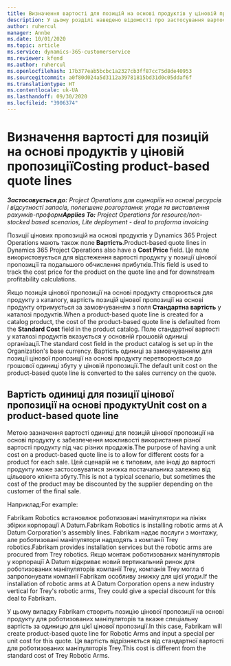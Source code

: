 ```yaml
---
title: Визначення вартості для позицій на основі продуктів у ціновій пропозиції
description: У цьому розділі наведено відомості про застосування вартості до позицій цінових пропозицій на основі продуктів.
author: ruhercul
manager: Annbe
ms.date: 10/01/2020
ms.topic: article
ms.service: dynamics-365-customerservice
ms.reviewer: kfend
ms.author: ruhercul
ms.openlocfilehash: 17b377eab5bcbc1a2327cb3ff87cc75d8de40953
ms.sourcegitcommit: a0f80d024a5d3112a39781815bd31d0c05ddaf6f
ms.translationtype: HT
ms.contentlocale: uk-UA
ms.lasthandoff: 09/30/2020
ms.locfileid: "3906374"
---
```

# <a name="costing-product-based-quote-lines"></a><span data-ttu-id="988fe-103">Визначення вартості для позицій на основі продуктів у ціновій пропозиції</span><span class="sxs-lookup"><span data-stu-id="988fe-103">Costing product-based quote lines</span></span>

<span data-ttu-id="988fe-104">_**Застосовується до:** Project Operations для сценаріїв на основі ресурсів і відсутності запасів, полегшене розгортання: угоди та виставлення рахунків-проформ_</span><span class="sxs-lookup"><span data-stu-id="988fe-104">_**Applies To:** Project Operations for resource/non-stocked based scenarios, Lite deployment - deal to proforma invoicing_</span></span>


<span data-ttu-id="988fe-105">Позиції цінових пропозицій на основі продуктів у Dynamics 365 Project Operations мають також поле **Вартість**.</span><span class="sxs-lookup"><span data-stu-id="988fe-105">Product-based quote lines in Dynamics 365 Project Operations also have a **Cost Price** field.</span></span> <span data-ttu-id="988fe-106">Це поле використовується для відстеження вартості продукту у позиції цінової пропозиції та подальшого обчислення прибутків.</span><span class="sxs-lookup"><span data-stu-id="988fe-106">This field is used to track the cost price for the product on the quote line and for downstream profitability calculations.</span></span>

<span data-ttu-id="988fe-107">Якщо позиція цінової пропозиції на основі продукту створюється для продукту з каталогу, вартість позицій цінової пропозиції на основі продукту отримується за замовчуванням з поля **Стандартна вартість** у каталозі продуктів.</span><span class="sxs-lookup"><span data-stu-id="988fe-107">When a product-based quote line is created for a catalog product, the cost of the product-based quote line is defaulted from the **Standard Cost** field in the product catalog.</span></span> <span data-ttu-id="988fe-108">Поле стандартної вартості у каталозі продуктів вказується у основній грошовій одиниці організації.</span><span class="sxs-lookup"><span data-stu-id="988fe-108">The standard cost field in the product catalog is set up in the Organization's base currency.</span></span> <span data-ttu-id="988fe-109">Вартість одиниці за замовчуванням для позиції цінової пропозиції на основі продукту перетворюється до грошової одиниці збуту у ціновій пропозиції.</span><span class="sxs-lookup"><span data-stu-id="988fe-109">The default unit cost on the product-based quote line is converted to the sales currency on the quote.</span></span>

## <a name="unit-cost-on-a-product-based-quote-line"></a><span data-ttu-id="988fe-110">Вартість одиниці для позиції цінової пропозиції на основі продукту</span><span class="sxs-lookup"><span data-stu-id="988fe-110">Unit cost on a product-based quote line</span></span>

<span data-ttu-id="988fe-111">Метою зазначення вартості одиниці для позицій цінової пропозиції на основі продукту є забезпечення можливості використання різної вартості продукту під час різних продажів.</span><span class="sxs-lookup"><span data-stu-id="988fe-111">The purpose of having a unit cost on a product-based quote line is to allow for different costs for a product for each sale.</span></span> <span data-ttu-id="988fe-112">Цей сценарій не є типовим, але іноді до вартості продукту може застосовуватися знижка постачальника залежно від цільового клієнта збуту.</span><span class="sxs-lookup"><span data-stu-id="988fe-112">This is not a typical scenario, but sometimes the cost of the product may be discounted by the supplier depending on the customer of the final sale.</span></span>

<span data-ttu-id="988fe-113">Наприклад:</span><span class="sxs-lookup"><span data-stu-id="988fe-113">For example:</span></span>

<span data-ttu-id="988fe-114">Fabrikam Robotics встановлює роботизовані маніпулятори на лініях збірки корпорації A Datum.</span><span class="sxs-lookup"><span data-stu-id="988fe-114">Fabrikam Robotics is installing robotic arms at A Datum Corporation's assembly lines.</span></span> <span data-ttu-id="988fe-115">Fabrikam надає послуги з монтажу, але роботизовані маніпулятори надходять з компанії Trey robotics.</span><span class="sxs-lookup"><span data-stu-id="988fe-115">Fabrikam provides installation services but the robotic arms are procured from Trey robotics.</span></span> <span data-ttu-id="988fe-116">Якщо монтаж роботизованих маніпуляторів у корпорації A Datum відкриває новий вертикальний ринок для роботизованих маніпуляторів компанії Trey, компанія Trey могла б запропонувати компанії Fabrikam особливу знижку для цієї угоди.</span><span class="sxs-lookup"><span data-stu-id="988fe-116">If the installation of robotic arms at A Datum Corporation opens a new industry vertical for Trey's robotic arms, Trey could give a special discount for this deal to Fabrikam.</span></span>

<span data-ttu-id="988fe-117">У цьому випадку Fabrikam створить позицію цінової пропозиції на основі продукту для роботизованих маніпуляторів та вкаже спеціальну вартість за одиницю для цієї цінової пропозиції.</span><span class="sxs-lookup"><span data-stu-id="988fe-117">In this case, Fabrikam will create product-based quote line for Robotic Arms and input a special per unit cost for this quote.</span></span> <span data-ttu-id="988fe-118">Ця вартість відрізняється від стандартної вартості для роботизованих маніпуляторів Trey.</span><span class="sxs-lookup"><span data-stu-id="988fe-118">This cost is different from the standard cost of Trey Robotic Arms.</span></span>

